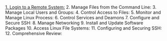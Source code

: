 [1. Login to a Remote System:](https://github.com/bishaldhimal4444/linux_Contents/blob/main/login_to_a_Remote_System.md)
2. Manage Files from the Command Line:
3. Manage Local Users and Groups:
4. Control Access to Files:
5. Monitor and Manage Linux Process:
6. Control Services and Deamons
7. Configure and Secure SSH:
8. Manage Networking
9. Install and Update Software Packages
10. Access Linux File Systems:
11. Configuring and Securing SSH:
12. Comprehensive Review: 
